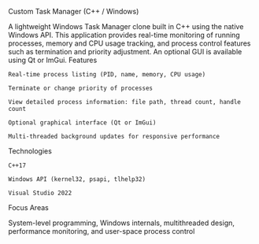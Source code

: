 Custom Task Manager (C++ / Windows)

A lightweight Windows Task Manager clone built in C++ using the native Windows API. This application provides real-time monitoring of running processes, memory and CPU usage tracking, and process control features such as termination and priority adjustment. An optional GUI is available using Qt or ImGui.
Features

    Real-time process listing (PID, name, memory, CPU usage)

    Terminate or change priority of processes

    View detailed process information: file path, thread count, handle count

    Optional graphical interface (Qt or ImGui)

    Multi-threaded background updates for responsive performance

Technologies

    C++17

    Windows API (kernel32, psapi, tlhelp32)

    Visual Studio 2022

    

Focus Areas

System-level programming, Windows internals, multithreaded design, performance monitoring, and user-space process control
